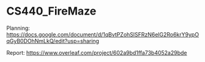 # CS440_FireMaze

Planning: https://docs.google.com/document/d/1qBvtPZohSlSFRzN6elG2Ro6krY9ypOqGyB0DOhNmLkQ/edit?usp=sharing

Report: https://www.overleaf.com/project/602a9bd1ffa73b4052a29bde
